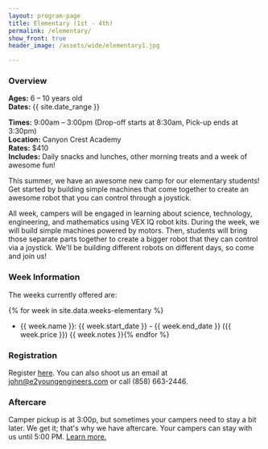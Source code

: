```yaml
---
layout: program-page
title: Elementary (1st - 4th)
permalink: /elementary/
show_front: true
header_image: /assets/wide/elementary1.jpg

---
```


### Overview
**Ages:** 6 – 10 years old  
**Dates:** {{ site.date_range }}

**Times:** 9:00am – 3:00pm (Drop-off starts at 8:30am, Pick-up ends at 3:30pm)  
**Location:** Canyon Crest Academy  
**Rates:** $410  
**Includes:** Daily snacks and lunches, other morning treats and a week of awesome fun!

This summer, we have an awesome new camp for our elementary students! Get started by building simple machines that come together to create an awesome robot that you can control through a joystick.   

All week, campers will be engaged in learning about science, technology, engineering, and mathematics using VEX IQ robot kits. During the week, we will build simple machines powered by motors. Then, students will bring those separate parts together to create a bigger robot that they can control via a joystick. We'll be building different robots on different days, so come and join us!

### Week Information
The weeks currently offered are:

{% for week in site.data.weeks-elementary %}
- {{ week.name }}: {{ week.start_date }} - {{ week.end_date }} ({{ week.price }}) {{ week.notes }}{% endfor %}

### Registration
Register [here](http://www.sandiegonc.e2youngengineers.com/enrolment/). You can also shoot us an email at [john@e2youngengineers.com](mailto:john@e2youngengineers.com) or call (858) 663-2446.

### Aftercare
Camper pickup is at 3:00p, but sometimes your campers need to stay a bit later. We get it; that's why we have aftercare. Your campers can stay with us until 5:00 PM. [Learn more.](/camp/aftercare/)
